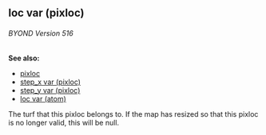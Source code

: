 ## loc var (pixloc) 
###### BYOND Version 516
**See also:**
+   [pixloc](/ref/pixloc.md) 
+   [step_x var (pixloc)](/ref/pixloc/var/step_x.md) 
+   [step_y var (pixloc)](/ref/pixloc/var/step_y.md) 
+   [loc var (atom)](/ref/atom/var/loc.md) 

The turf that this pixloc belongs to. If the map has resized so
that this pixloc is no longer valid, this will be null.